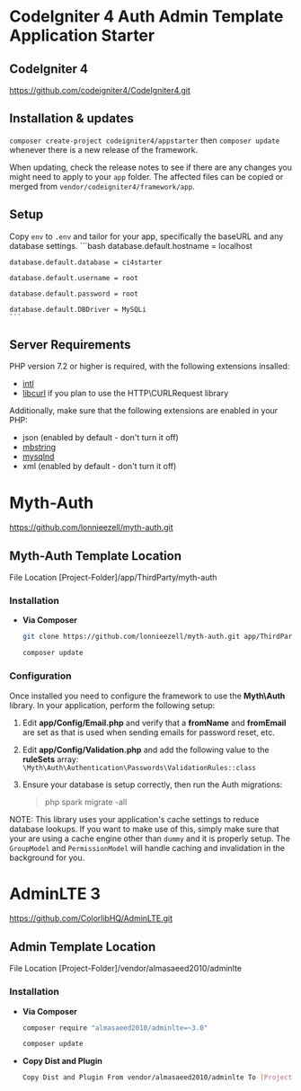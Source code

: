 # CodeIgniter 4 Auth Admin Template Application Starter

## CodeIgniter 4
https://github.com/codeigniter4/CodeIgniter4.git

## Installation & updates

`composer create-project codeigniter4/appstarter` then `composer update` whenever
there is a new release of the framework.

When updating, check the release notes to see if there are any changes you might need to apply
to your `app` folder. The affected files can be copied or merged from
`vendor/codeigniter4/framework/app`.

## Setup

Copy `env` to `.env` and tailor for your app, specifically the baseURL
and any database settings.
    ```bash
    database.default.hostname = localhost
    
    database.default.database = ci4starter
    
    database.default.username = root
    
    database.default.password = root
    
    database.default.DBDriver = MySQLi
    ```
## Server Requirements

PHP version 7.2 or higher is required, with the following extensions insalled: 

- [intl](http://php.net/manual/en/intl.requirements.php)
- [libcurl](http://php.net/manual/en/curl.requirements.php) if you plan to use the HTTP\CURLRequest library

Additionally, make sure that the following extensions are enabled in your PHP:

- json (enabled by default - don't turn it off)
- [mbstring](http://php.net/manual/en/mbstring.installation.php)
- [mysqlnd](http://php.net/manual/en/mysqlnd.install.php)
- xml (enabled by default - don't turn it off)

# Myth-Auth
https://github.com/lonnieezell/myth-auth.git
## Myth-Auth Template Location

File Location [Project-Folder]/app/ThirdParty/myth-auth

### Installation

- **Via Composer**

    ```bash
    git clone https://github.com/lonnieezell/myth-auth.git app/ThirdParty/myth-auth
    ```
    ```bash
    composer update
    ```

### Configuration

Once installed you need to configure the framework to use the **Myth\Auth** library.
In your application, perform the following setup: 

1. Edit **app/Config/Email.php** and verify that a **fromName** and **fromEmail** are set 
    as that is used when sending emails for password reset, etc. 

2. Edit **app/Config/Validation.php** and add the following value to the **ruleSets** array: 
    `\Myth\Auth\Authentication\Passwords\ValidationRules::class`

3. Ensure your database is setup correctly, then run the Auth migrations: 

    > php spark migrate -all  

NOTE: This library uses your application's cache settings to reduce database lookups. If you want
to make use of this, simply make sure that your are using a cache engine other than `dummy` and 
it is properly setup. The `GroupModel` and `PermissionModel` will handle caching and invalidation
in the background for you.


# AdminLTE 3
https://github.com/ColorlibHQ/AdminLTE.git

## Admin Template Location

File Location [Project-Folder]/vendor/almasaeed2010/adminlte

### Installation

- **Via Composer**

    ```bash
    composer require "almasaeed2010/adminlte=~3.0"
    ```
    ```bash
    composer update
    ```
- **Copy Dist and Plugin**
    ```bash
    Copy Dist and Plugin From vendor/almasaeed2010/adminlte To [Project-Folder]/public 
    ```
